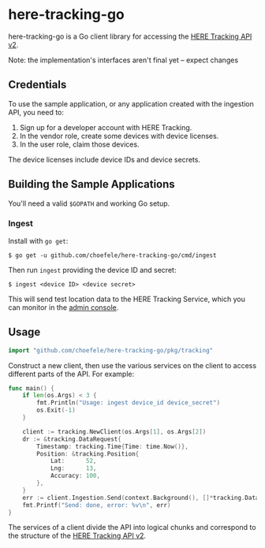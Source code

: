 # here-tracking-go
here-tracking-go is a Go client library for accessing the [HERE Tracking API v2](https://developer.here.com/documentation/tracking/api-reference-swagger.html).

Note: the implementation's interfaces aren't final yet – expect changes

## Credentials
To use the sample application, or any application created with the ingestion API, you need to:

1. Sign up for a developer account with HERE Tracking.
2. In the vendor role, create some devices with device licenses.
3. In the user role, claim those devices.

The device licenses include device IDs and device secrets.

## Building the Sample Applications
You'll need a valid `$GOPATH` and working Go setup.

### Ingest
Install with `go get`:

```
$ go get -u github.com/choefele/here-tracking-go/cmd/ingest
```

Then run `ingest` providing the device ID and secret:

```
$ ingest <device ID> <device secret>
```

This will send test location data to the HERE Tracking Service, which you can monitor in the [admin console](https://app.tracking.here.com/).

 ## Usage
 ```go
import "github.com/choefele/here-tracking-go/pkg/tracking"
```

Construct a new client, then use the various services on the client to access different parts of the API. For example:

```go
func main() {
	if len(os.Args) < 3 {
		fmt.Println("Usage: ingest device_id device_secret")
		os.Exit(-1)
	}

	client := tracking.NewClient(os.Args[1], os.Args[2])
	dr := &tracking.DataRequest{
		Timestamp: tracking.Time{Time: time.Now()},
		Position: &tracking.Position{
			Lat:      52,
			Lng:      13,
			Accuracy: 100,
		},
	}
	err := client.Ingestion.Send(context.Background(), []*tracking.DataRequest{dr})
	fmt.Printf("Send: done, error: %v\n", err)
}
```

The services of a client divide the API into logical chunks and correspond to the structure of the [HERE Tracking API v2](https://developer.here.com/documentation/tracking/api-reference-swagger.html).
